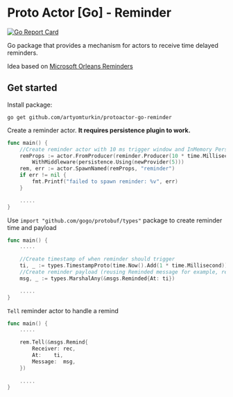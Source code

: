 # Proto Actor [Go] - Reminder

[![Go Report Card](https://goreportcard.com/badge/github.com/artyomturkin/protoactor-go-reminder)](https://goreportcard.com/report/github.com/artyomturkin/protoactor-go-reminder)

Go package that provides a mechanism for actors to receive time delayed reminders.

Idea based on [Microsoft Orleans Reminders](https://dotnet.github.io/orleans/Documentation/Core-Features/Timers-and-Reminders.html)

## Get started

Install package:

```
go get github.com/artyomturkin/protoactor-go-reminder
```

Create a reminder actor. **It requires persistence plugin to work.**

```go
func main() {
	//Create reminder actor with 10 ms trigger window and InMemory Persistence store
	remProps := actor.FromProducer(reminder.Producer(10 * time.Millisecond)).
		WithMiddleware(persistence.Using(newProvider(5)))
	rem, err := actor.SpawnNamed(remProps, "reminder")
	if err != nil {
		fmt.Printf("failed to spawn reminder: %v", err)
	}

	.....
}
```

Use `import "github.com/gogo/protobuf/types"` package to create reminder time and payload
```go
func main() {
	.....

	//Create timestamp of when reminder should trigger
	ti, _ := types.TimestampProto(time.Now().Add(1 * time.Millisecond))
	//Create reminder payload (reusing Reminded message for example, receiver actor will receive Reminded object)
	msg, _ := types.MarshalAny(&msgs.Reminded{At: ti})

	.....
}
```

`Tell` reminder actor to handle a remind
```go
func main() {
	.....

	rem.Tell(&msgs.Remind{
		Receiver: rec,
		At:	   ti,
		Message:  msg,
	})
	
	.....
}
```